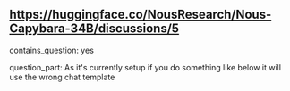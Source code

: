 ## https://huggingface.co/NousResearch/Nous-Capybara-34B/discussions/5

contains_question: yes

question_part: As it's currently setup if you do something like below it will use the wrong chat template